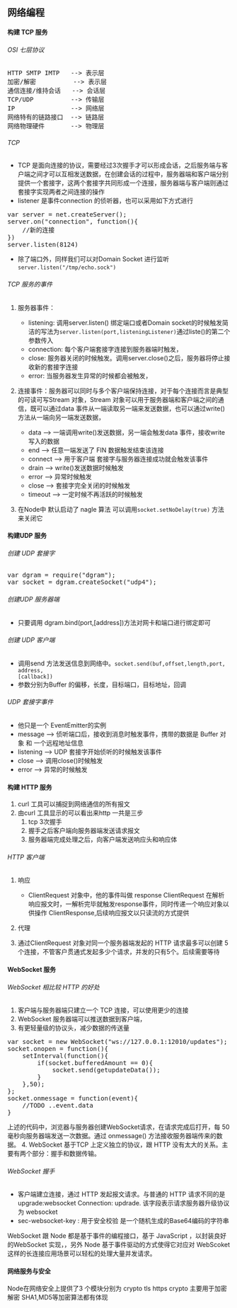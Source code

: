 ## 网络编程
#### 构建 TCP 服务

###### OSI 七层协议
<pre>
HTTP SMTP IMTP   --> 表示层
加密/解密          --> 表示层
通信连接/维持会话   --> 会话层
TCP/UDP          --> 传输层
IP               --> 网络层
网络特有的链路接口  --> 链路层
网络物理硬件       --> 物理层
</pre>

###### TCP 
* TCP 是面向连接的协议，需要经过3次握手才可以形成会话，之后服务端与客户端之间才可以互相发送数据，在创建会话的过程中，服务器端和客户端分别提供一个套接字，这两个套接字共同形成一个连接，服务器端与客户端则通过套接字实现两者之间连接的操作
* listener 是事件connection 的侦听器，也可以采用如下方式进行
<pre>
var server = net.createServer();
server.on("connection", function(){
	//新的连接
})
server.listen(8124)
</pre>
* 除了端口外，同样我们可以对Domain Socket 进行监听
<code>server.listen("/tmp/echo.sock")</code>

###### TCP 服务的事件
1. 服务器事件：	
	* listening: 调用server.listen() 绑定端口或者Domain socket的时候触发简洁的写法为<code>server.listen(port,listeningListener)</code>通过liste()的第二个参数传入
	* connection: 每个客户端套接字连接到服务器端时触发，
	* close: 服务器关闭的时候触发。调用server.close()之后，服务器将停止接收新的套接字连接
	* error: 当服务器发生异常的时候都会被触发，
2. 连接事件：服务器可以同时与多个客户端保持连接，对于每个连接而言是典型的可读可写Stream 对象，Stream 对象可以用于服务器端和客户端之间的通信，既可以通过data 事件从一端读取另一端来发送数据，也可以通过write() 方法从一端向另一端发送数据，

	* data --> 一端调用write()发送数据，另一端会触发data 事件，接收write写入的数据
	* end --> 任意一端发送了 FIN 数据触发结束该连接
	* connect --> 用于客户端  套接字与服务器连接成功就会触发该事件
	* drain --> write()发送数据时候触发
	* error --> 异常时候触发
	* close --> 套接字完全关闭的时候触发
	* timeout --> 一定时候不再活跃的时候触发
3. 在Node中 默认启动了 nagle 算法 可以调用<code>socket.setNoDelay(true)</code> 方法来关闭它

#### 构建UDP 服务

###### 创建 UDP 套接字
<pre>
var dgram = require("dgram");
var socket = dgram.createSocket("udp4");
</pre>

###### 创建UDP 服务器端
* 只要调用 dgram.bind(port,[address])方法对网卡和端口进行绑定即可

###### 创建 UDP 客户端
* 调用send 方法发送信息到网络中。<code>socket.send(buf,offset,length,port, address, [callback])</code>
* 参数分别为Buffer 的偏移，长度，目标端口，目标地址，回调

###### UDP 套接字事件
* 他只是一个 EventEmitter的实例
* message --> 侦听端口后，接收到消息时触发事件，携带的数据是 Buffer 对象 和 一个远程地址信息
* listening --> UDP 套接字开始侦听的时候触发该事件
* close --> 调用close()时候触发
* error --> 异常的时候触发

#### 构建 HTTP 服务

1. curl 工具可以捕捉到网络通信的所有报文
2. 由curl 工具显示的可以看出来http 一共是三步
	1. tcp 3次握手
	2. 握手之后客户端向服务器端发送请求报文
	3. 服务器端完成处理之后，向客户端发送响应头和响应体
###### HTTP 客户端

1. 响应 
	* ClientRequest 对象中，他的事件叫做 response ClientRequest 在解析响应报文时，一解析完毕就触发response事件，同时传递一个响应对象以供操作 ClientResponse,后续响应报文以只读流的方式提供
	
2. 代理
3. 通过ClientRequest 对象对同一个服务器端发起的 HTTP 请求最多可以创建 5 个连接，不管客户贯通式发起多少个请求，并发的只有5个。后续需要等待

#### WebSocket 服务
 
###### WebSocket 相比较 HTTP 的好处
1. 客户端与服务器端只建立一个 TCP 连接，可以使用更少的连接
2. WebSocket 服务器端可以推送数据到客户端，
3. 有更轻量级的协议头，减少数据的传送量
<pre>
var socket = new WebSocket("ws://127.0.0.1:12010/updates");
socket.onopen = function(){
	setInterval(function(){
		if(socket.bufferedAmount == 0){
			socket.send(getupdateData());
		}
	},50);
};
socket.onmessage = function(event){
	//TODO ..event.data
}
</pre>
上述的代码中，浏览器与服务器创建WebSocket请求，在请求完成后打开，每 50 毫秒向服务器端发送一次数据。通过 onmessage() 方法接收服务器端传来的数据。
4. WebSocket 基于TCP 上定义独立的协议，跟 HTTP 没有太大的关系。主要有两个部分：握手和数据传输。

###### WebSocket 握手
* 客户端建立连接，通过 HTTP 发起报文请求。与普通的 HTTP 请求不同的是upgrade:websocket Connection: updrade. 该字段表示请求服务器升级协议为 websocket 
* sec-websocket-key : 用于安全校验 是一个随机生成的Base64编码的字符串

WebSocket 跟 Node 都是基于事件的编程接口，基于 JavaScript ，以封装良好的WebSocket 实现，，另外 Node 基于事件驱动的方式使得它对应对 WebScoket 这样的长连接应用场景可以轻松的处理大量并发请求。

#### 网络服务与安全

Node在网络安全上提供了3 个模块分别为 crypto tls https crypto 主要用于加密解密 SHA1,MD5等加密算法都有体现







